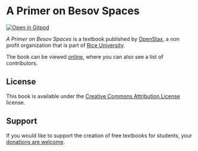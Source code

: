 # A Primer on Besov Spaces

[![Open in Gitpod](https://gitpod.io/button/open-in-gitpod.svg)](https://gitpod.io/from-referrer/)

_A Primer on Besov Spaces_ is a textbook published by [OpenStax](https://openstax.org/), a non profit organization that is part of [Rice University](https://www.rice.edu/).

The book can be viewed [online](https://github.com/cnx-user-books/cnxbook-a-primer-on-besov-spaces/releases/latest), where you can also see a list of contributors.

## License
This book is available under the [Creative Commons Attribution License](./LICENSE) license.

## Support
If you would like to support the creation of free textbooks for students, your [donations are welcome](https://riceconnect.rice.edu/donation/support-openstax-banner).
